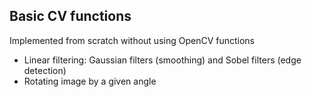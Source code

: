 ## Basic CV functions
Implemented from scratch without using OpenCV functions
- Linear filtering: Gaussian filters (smoothing) and Sobel filters (edge detection)
- Rotating image by a given angle
